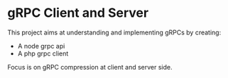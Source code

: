 # gRPC Client and Server

This project aims at understanding and implementing gRPCs by creating:
* A node grpc api
* A php grpc client

Focus is on gRPC compression at client and server side.
